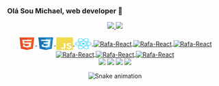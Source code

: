 ### Olá Sou Michael, web developer 👋


<div align="center">
  <a href="https://github.com/https://github.com/MichaelWEB3">
  <img height="180em" src="https://github-readme-stats.vercel.app/api?username=MichaelWEB3&show_icons=true&theme=dark&include_all_commits=true&count_private=true"/>
  <img height="180em" src="https://github-readme-stats.vercel.app/api/top-langs/?username=MichaelWEB3&layout=compact&langs_count=7&theme=dark"/>


<div style="display: inline_block"><br>
 <img align="center" alt="Rafa-HTML" height="30" width="40" src="https://raw.githubusercontent.com/devicons/devicon/master/icons/html5/html5-original.svg">
  <img align="center" alt="Rafa-CSS" height="30" width="40" src="https://raw.githubusercontent.com/devicons/devicon/master/icons/css3/css3-original.svg">
  <img align="center" alt="Rafa-Js" height="30" width="40" src="https://raw.githubusercontent.com/devicons/devicon/master/icons/javascript/javascript-plain.svg">
  <img align="center" alt="Rafa-React" height="30" width="40" src="https://raw.githubusercontent.com/devicons/devicon/master/icons/react/react-original.svg">
  <img  align="center" alt="Rafa-React" height="30" width="40" src="https://cdn.jsdelivr.net/gh/devicons/devicon/icons/tailwindcss/tailwindcss-plain.svg" />
  <img align="center" alt="Rafa-React" height="50" width="50" src="https://cdn.jsdelivr.net/gh/devicons/devicon/icons/nodejs/nodejs-original-wordmark.svg" />
<img  align="center" alt="Rafa-React" height="39" width="40" src="https://cdn.jsdelivr.net/gh/devicons/devicon/icons/mongodb/mongodb-original-wordmark.svg" />
<img  align="center" alt="Rafa-React" height="39" width="40"  src="https://cdn.jsdelivr.net/gh/devicons/devicon/icons/mysql/mysql-original.svg" />
<img   align="center" alt="Rafa-React" height="39" width="40"  src="https://cdn.jsdelivr.net/gh/devicons/devicon/icons/nextjs/nextjs-original-wordmark.svg" />
<img   align="center" alt="Rafa-React" height="39" width="40"  src="https://cdn.jsdelivr.net/gh/devicons/devicon/icons/firebase/firebase-plain.svg" />

  
</div>
  <div> 
  <a href="https://www.youtube.com/channel/UC18dJeaFjkzr2qDaaO4DCQQ" target="_blank"><img src="https://img.shields.io/badge/YouTube-FF0000?style=for-the-badge&logo=youtube&logoColor=white" target="_blank"></a>
  <a href="https://www.instagram.com/mike_dev_/" target="_blank"><img src="https://img.shields.io/badge/-Instagram-%23E4405F?style=for-the-badge&logo=instagram&logoColor=white" target="_blank"></a>
  <a href = "mailto:m3ribeiroo@gmail.com"><img src="https://img.shields.io/badge/-Gmail-%23333?style=for-the-badge&logo=gmail&logoColor=white" target="_blank"></a>
  <a href="https://br.linkedin.com/in/michael-ribeiro-b83b39195" target="_blank"><img src="https://img.shields.io/badge/-LinkedIn-%230077B5?style=for-the-badge&logo=linkedin&logoColor=white" target="_blank"></a> 
 
  ![Snake animation](https://github.com/MichaelWEB3/MichaelWEB3/blob/output/github-contribution-grid-snake.svg)
 
</div>
</div>
